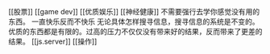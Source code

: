 [[股票]]
[[game dev]]
[[优质娱乐]]
[[神经健康]]
不需要强行去学你感觉没有用的东西。
一直快乐反而不快乐
无论具体怎样搜寻信息，搜寻信息的系统是不变的。
优质的东西都是有限的。过高的压力不仅仅没有带来好的结果，反而带来了更差的结果。
[[js.server]]
[[操作]]